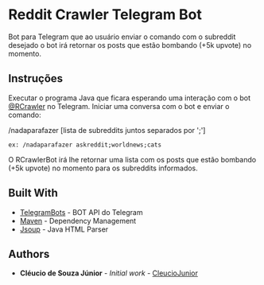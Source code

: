 # Reddit Crawler Telegram Bot

Bot para Telegram que ao usuário enviar o comando com o subreddit desejado o bot irá retornar os posts que estão bombando (+5k upvote)
no momento.

## Instruções

Executar o programa Java que ficara esperando uma interação com o bot [@RCrawler](https://telegram.me/rcrawlerbot) no Telegram.
Iniciar uma conversa com o bot e enviar o comando: 

/nadaparafazer [lista de subreddits juntos separados por ';']

```
ex: /nadaparafazer askreddit;worldnews;cats
```

O RCrawlerBot irá lhe retornar uma lista com os posts que estão bombando (+5k upvote) no momento para os subreddits informados.

## Built With

* [TelegramBots](https://core.telegram.org/api) - BOT API do Telegram 
* [Maven](https://maven.apache.org/) - Dependency Management
* [Jsoup](https://jsoup.org/) - Java HTML Parser

## Authors

* **Cléucio de Souza Júnior** - *Initial work* - [CleucioJunior](https://github.com/CleucioJunior)
